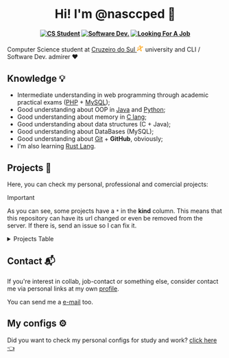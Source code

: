 <h1 align="center">Hi! I'm @nasccped 👋</h1>

<!-- showing badges -->
<h4 align="center">

[![CS Student][cs-student]](#)
[![Software Dev.][software-dev]](#)
[![Looking For A Job][looking-for-a-job]](#)

</h4>

Computer Science student at
[Cruzeiro do Sul <img src="./assets/logo-cruzeiro_do_sul.png"
style="height:1rem"
alt="Cruzeiro do Sul logo">][cruzeiro-do-sul-website] university and
CLI / Software Dev. admirer ❤️



Knowledge 💡
-----------

- Intermediate understanding in web programming through academic
  practical exams ([PHP][php-link] + [MySQL][mysql-link]);
- Good understanding about OOP in [Java][java-link] and
  [Python][python-link];
- Good understanding about memory in [C lang][c-link];
- Good understanding about data structures (C + Java);
- Good understanding about DataBases (MySQL);
- Good understanding about [Git][git-link] + **GitHub**, obviously;
- I'm also learning [Rust Lang][rust-link].



Projects 💎
----------

Here, you can check my personal, professional and comercial projects:

> [!IMPORTANT]
>
> As you can see, some projects have a `*` in the **kind** column.
> This means that this repository can have its url changed or even be
> removed from the server. If there is, send an issue so I can fix
> it.

<details>
  <summary>Projects Table</summary>
<br>

| Project Name + Link             | Project Description                                | Kind                  |
| :------------------------------ | :------------------------------------------------- | :-------------------- |
| 🥇 [Kojamp Man][kojamp-man]     | Kotlin/Java mini project manager                   |  Personal / Comercial |
| 🥈 [GPTheme Plus][gptheme-plus] | VS Code theme                                      | *Personal / Comercial |
| 🥉 [Tic Tac Low][tic-tac-low]   | a low level tic-tac-toe game                       |  Personal             |
| [PyCriptoNita][pycriptonita]    | Python script designed to encrypt and decrypt text | *Contribution         |

</details>



Contact 📬
---------

If you're interest in collab, job-contact or something else, consider
contact me via personal links at my own [profile][my-profile].

You can send me a [e-mail][send-me-email] too.



My configs ⚙️
------------

Did you want to check my personal configs for study and work?
[click here 👈][configs-path]


<!-- badges area -->
[cs-student]: https://img.shields.io/badge/cs_student-F28A17?style=for-the-badge
[software-dev]: https://img.shields.io/badge/software%20dev.-C24444?style=for-the-badge
[looking-for-a-job]: https://img.shields.io/badge/looking_for_a_job-4477B2?style=for-the-badge

<!-- resource links -->
[cruzeiro-do-sul-website]: https://www.cruzeirodosul.edu.br/
[php-link]: https://www.php.net/
[mysql-link]: https://www.mysql.com/
[python-link]: https://www.python.org/
[java-link]: https://www.java.com/en/
[c-link]: https://www.w3schools.com/c/
[git-link]: https://git-scm.com/
[rust-link]: https://www.rust-lang.org/
[configs-path]: https://github.com/nasccped/nasccped/tree/main/configs

<!-- project links -->
[kojamp-man]: https://github.com/nasccped/kojamp-man
[gptheme-plus]: https://github.com/nasccped/vsc-gptheme-plus-extension
[tic-tac-low]: https://github.com/nasccped/tic-tac-low
[pycriptonita]: https://github.com/Felici4no/PyCriptoNita

<!-- contact links -->
[my-profile]: https://github.com/nasccped
[send-me-email]: mailto:pdbt.contact@gmail.com?subject=Put%20the%20Message%20title%20here%20%E2%9C%8D%EF%B8%8F&body=Don't%20forget%20to%20add...%20well...%20the%20message%20%F0%9F%98%85
